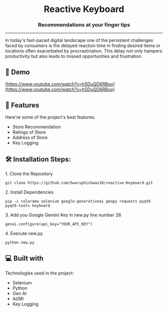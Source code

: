 <h1 align="center" id="title">Reactive Keyboard</h1>
<h3 align="center" id="title">Recommendations at your finger tips</h3>
<hr>


<p id="description">In today's fast-paced digital landscape one of the persistent challenges faced by consumers is the delayed reaction time in finding desired items or locations often exacerbated by procrastination. This delay not only hampers productivity but also leads to missed opportunities and&nbsp;frustration.</p>

<h2>🚀 Demo</h2>

[https://www.youtube.com/watch?v=hSDuQD6RBuo](https://www.youtube.com/watch?v=hSDuQD6RBuo)

  
  
<h2>🧐 Features</h2>

Here're some of the project's best features:

*   Store Recommendation
*   Ratings of Store
*   Address of Store
*   Key Logging

<h2>🛠️ Installation Steps:</h2>

<p>1. Clone the Repository</p>

```
git clone https://github.com/SwarupVishwas18/reactive-Keyboard.git
```

<p>2. Install Dependencies</p>

```
pip -i colorama selenium google-generativeai geopy requests pyqt6 pyqt6-tools keyboard 
```

<p>3. Add you Google Gemini Key in new.py line number 28</p>

```
genai.configure(api_key="YOUR_API_KEY")
```

<p>4. Execute new.py</p>

```
python new.py
```

  
  
<h2>💻 Built with</h2>

Technologies used in the project:

*   Selenium
*   Python
*   Gen AI
*   AI/Ml
*   Key Logging
